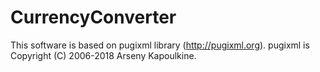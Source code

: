 # CurrencyConverter

This software is based on pugixml library (http://pugixml.org). pugixml is Copyright (C) 2006-2018 Arseny Kapoulkine.

